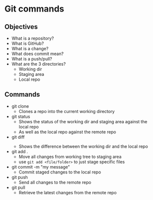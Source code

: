 # Git commands

## Objectives

- What is a repository?
- What is GitHub? 
- What is a change?
- What does commit mean? 
- What is a push/pull?
- What are the 3 directories? 
    - Working dir
    - Staging area
    - Local repo


## Commands

- git clone <link>
    - Clones a repo into the current working directory
- git status 
    - Shows the status of the working dir and staging area against the local repo 
    - As well as the local repo against the remote repo 
-  git diff <file>
    - Shows the difference between the working dir and the local repo 
- git add .
    - Move all changes from working tree to staging area
    - use `git add <file/folder>`  to just stage specific files
- git commit -m "my message"
    - Commit staged changes to the local repo
- git push
    - Send all changes to the remote repo 
- git pull
    - Retrieve the latest changes from the remote repo